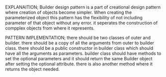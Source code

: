 EXPLANAITION;
Builder design pattern is a part of creational design pattern where creation of objects become simpler.
When creating the parameterized object this pattern has the flexibility of not including parameter of that object without any error.
it seperates the construction of compplex objects from where it represents.

PATTERN IMPLEMENTATION;
there should be two classes of outer and builder.
there should be a copy of all the arguments from outer to builder class.
there should be a public constructor in builder class which should have all the arguments as parameters.
builder class should have methods to set the optional parameters and it should return the same Builder object after setting the optional attribute.
there is also another method where it returns the object needed.
